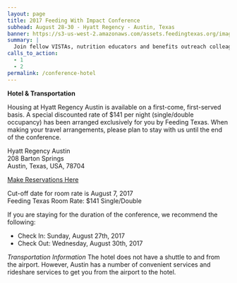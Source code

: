 ```yaml
---
layout: page
title: 2017 Feeding With Impact Conference
subhead: August 28-30 - Hyatt Regency - Austin, Texas
banner: https://s3-us-west-2.amazonaws.com/assets.feedingtexas.org/images/banners/banner-02.jpg
summary: |
  Join fellow VISTAs, nutrition educators and benefits outreach colleagues in Austin for the third annual “Feeding With Impact” Conference. 
calls_to_action:
  - 1
  - 2
permalink: /conference-hotel
---
```

**Hotel & Transportation**

Housing at Hyatt Regency Austin is available on a first-come, first-served basis. A special discounted rate of $141 per night (single/double occupancy) has been arranged exclusively for you by Feeding Texas. When making your travel arrangements, please plan to stay with us until the end of the conference.

Hyatt Regency Austin    
208 Barton Springs    
Austin, Texas, USA, 78704

[Make Reservations Here](https://aws.passkey.com/go/feedingtx)

Cut-off date for room rate is August 7, 2017    
Feeding Texas Room Rate: $141 Single/Double

If you are staying for the duration of the conference, we recommend the following:    
* Check In: Sunday, August 27th, 2017
* Check Out: Wednesday, August 30th, 2017

*Transportation Information*
The hotel does not have a shuttle to and from the airport. However, Austin has a number of convenient services and rideshare services to get you from the airport to the hotel. 
